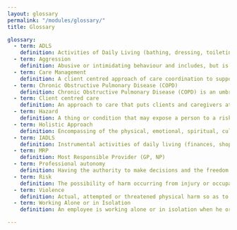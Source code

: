```yaml
--- 
layout: glossary
permalink: "/modules/glossary/"
title: Glossary

glossary:
  - term: ADLS
    definition: Activities of Daily Living (bathing, dressing, toileting)
  - term: Aggression
    definition: Abusive or intimidating behaviour and includes, but is not limited to, arguing, yelling, swearing at, insulting someone, acting out (hitting, kicking, throwing, breaking), leering, lewd comments, unwanted touching.
  - term: Care Management
    definition: A client centred approach of care coordination to support client and their caregivers in managing their health challenges more effectively 
  - term: Chronic Obstructive Pulmonary Disease (COPD)
    definition: Chronic Obstructive Pulmonary Disease (COPD) is an umbrella term used to describe chronic lung diseases that are characterized by persistent air flow limitation which is usually progressive. It is associated with enhanced chronic inflammatory responses in the airways and the lungs to noxious particles or gases.
  - term: Client centred care
    definition: An approach to care that puts clients and caregivers at the centre of their health and care by involving them in shared decision making
  - term: Hazard
    definition: A thing or condition that may expose a person to a risk of injury or occupational disease 
  - term: Holistic Approach
    definition: Encompassing of the physical, emotional, spiritual, cultural, cognitive, developmental, environmental and social needs of a client
  - term: IADLS
    definition: Instrumental activities of daily living (finances, shopping, meal prep, taking medications)
  - term: MRP
    definition: Most Responsible Provider (GP, NP)
  - term: Professional autonomy
    definition: Having the authority to make decisions and the freedom to act in accordance with one&#8217;s professional knowledge base.
  - term: Risk
    definition: The possibility of harm occurring from injury or occupational disease that impacts a person’s health or safety. A risk requires a control plan intended to eliminate or control a ‘risk to workers’ health and safety. 
  - term: Violence
    definition: Actual, attempted or threatened physical harm so as to cause injury to a worker or gives reasonable cause to believe that the worker is at risk of injury.
  - term: Working Alone or in Isolation
    definition: An employee is working alone or in isolation when he or she does not have assistance readily available in case of emergency.

---
```

